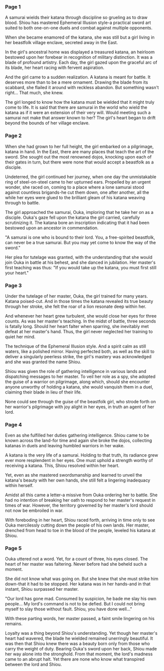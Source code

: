 ### Page 1

A samurai wields their katana through discipline so grueling as to draw blood. Shiou has mastered Ephemeral Illusion style-a practical sword art suited to both one-on-one duels and combat against multiple opponents.

When she became enamored of the katana, she was still but a girl living in her beastfolk village enclave, secreted away in the East.

In the girl's ancestral home was displayed a treasured katana, an heirloom bestowed upon her forebear in recognition of military distinction. It was a blade of profound artistry. Each day, the girl gazed upon the graceful arc of its blade, her heart racing with fervent aspiration.

And the girl came to a sudden realization. A katana is meant for battle. It deserves more than to be a mere ornament. Drawing the blade from its scabbard, she flailed it around with reckless abandon. But something wasn't right... That much, she knew.

The girl longed to know how the katana must be wielded that it might truly come to life. It is said that there are samurai in the world who wield the katana as if it were an extension of their very will. Would meeting such a samurai not make that answer known to her? The girl's heart began to drift beyond the bounds of her village
enclave.

### Page 2

When she had grown to her full height, the girl embarked on a pilgrimage, katana in hand. In the East, there are many places that teach the art of the sword. She sought out the most renowned dojos, knocking upon each of their gates in turn, but there were none that would accept a beastfolk as a disciple.

Undeterred, the girl continued her journey, when one day the unmistakable ring of steel-on-steel came to her upturned ears. Propelled by an urgent wonder, she raced on, coming to a place where a lone samurai stood against countless brigands-he cut them down, one after another, all the while her eyes were glued to the brilliant gleam of his katana weaving through to battle.

The girl approached the samurai, Ouka, imploring that he take her on as a disciple. Ouka's gaze fell upon the katana the girl carried, carefully scrutinizing it. The katana bore an inscription indicating that it had been bestowed upon an ancestor in commendation.

"A samurai is one who is bound to their lord. You, a free-spirited beastfolk, can never be a true samurai. But you may yet come to know the way of the sword."

Her plea for tutelage was granted, with the understanding that she would join Ouka in battle at his behest, and she danced in jubilation. Her master's first teaching was thus: "If you would take up the katana, you must first still your heart."

### Page 3

Under the tutelage of her master, Ouka, the girl trained for many years. Katana poised-cut. And in those times the katana revealed its true beauty through her stroke, she felt the roar of a lion resonate deep within her.

And whenever her heart grew turbulent, she would close her eyes for three counts. As was her master's teaching. In the midst of battle, three seconds is fatally long. Should her heart falter when sparring, she inevitably met defeat at her master's hand. Thus, the girl never neglected her training to quiet her mind.

The technique of the Ephemeral Illusion style. And a spirit calm as still waters, like a polished mirror. Having perfected both, as well as the skill to deliver a singularly peerless strike, the girl's mastery was acknowledged and she was granted the name Shiou.

Shiou was given the role of gathering intelligence in various lands and dispatching messages to her master. To veil her role as a spy, she adopted the guise of a warrior on pilgrimage, along which, should she encounter anyone unworthy of holding a katana, she would vanquish them in a duel, claiming their blade in lieu of their life.

None could see through the guise of the beastfolk girl, who strode forth on her warrior's pilgrimage with joy alight in her eyes, in truth an agent of her lord.

### Page 4

Even as she fulfilled her duties gathering intelligence. Shiou came to be known across the land-for time and again she broke the dojos, collecting katanas in duels and leaving humbled warriors in her wake.

A katana is the very life of a samurai. Holding to that truth, its radiance grew ever more resplendent in her eyes. One must uphold a strength worthy of receiving a katana. This, Shiou resolved within her heart.

Yet, even as she mastered swordsmanship and learned to unveil the katana's beauty with her own hands, she still felt a lingering inadequacy within herself.

Amidst all this came a letter-a missive from Ouka ordering her to battle. She had no intention of breaking her oath to respond to her master's request in times of war. However, the territory governed by her master's lord should not now be embroiled in war.

With foreboding in her heart, Shiou raced forth, arriving in time only to see Ouka mercilessly cutting down the people of his own lands. Her master, drenched from head to toe in the blood of the people, leveled his katana at Shiou.

### Page 5

Ouka uttered not a word. Yet, for a count of three, his eyes closed. The heart of her master was faltering. Never before had she beheld such a moment.

She did not know what was going on. But she knew that she must strike him down-that it had to be stopped. Her katana was in her hands-and in that instant, Shiou surpassed her master.

"Our lord has gone mad. Consumed by suspicion, he bade me slay his own people... My lord's command is not to be defied. But I could not bring myself to slay those without fault. Shiou, you have done well..."

With these parting words, her master passed, a faint smile lingering on his remains.

Loyalty was a thing beyond Shiou's understanding. Yet though her master's heart had wavered, the blade he wielded remained unerringly beautiful. It was then that Shiou knew there was a beauty born only from those who carry the weight of duty.
Bearing Ouka's sword upon her back, Shiou made her way alone into the stronghold. From that moment, the lord's madness came to an abrupt halt. Yet there are none who know what transpired between the lord and Shiou.
